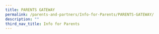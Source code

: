 ```yaml
---
title: PARENTS GATEWAY
permalink: /parents-and-partners/Info-for-Parents/PARENTS-GATEWAY/
description: ""
third_nav_title: Info for Parents
---
```

